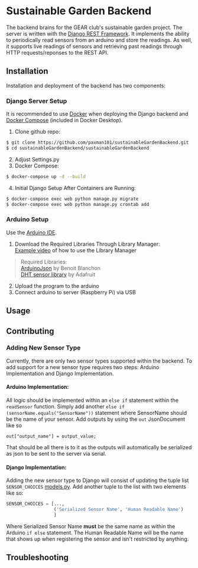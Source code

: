 # Sustainable Garden Backend

The backend brains for the GEAR club's sustainable garden project. The server is written with the [Django REST Framework](https://github.com/encode/django-rest-framework). It implements the ability to periodically read sensors from an arduino and store the readings. As well, it supports live readings of sensors and retrieving past readings through HTTP requests/reponses to the REST API. 

## Installation
Installation and deployment of the backend has two components:

### Django Server Setup
It is recommended to use [Docker](https://docs.docker.com/get-docker/) when deploying the Django backend and [Docker Compose](https://docs.docker.com/compose/install/) (included in Docker Desktop).

1. Clone github repo: 
```Bash
$ git clone https://github.com/paxman101/sustainableGardenBackend.git
$ cd sustainableGardenBackend/sustainableGardenBackend
```
2. Adjust Settings.py
3. Docker Compose:
```Bash
$ docker-compose up -d --build 
```
4. Initial Django Setup After Containers are Running:
```Bash
$ docker-compose exec web python manage.py migrate
$ docker-compose exec web python manage.py crontab add
```

### Arduino Setup
Use the [Arduino IDE](https://www.arduino.cc/en/software).
1. Download the Required Libraries Through Library Manager:  
[Example video](https://www.youtube.com/watch?v=GUTpaY1YaXo) of how to use the Library Manager  
>Required Libraries:  
>[ArduinoJson](https://github.com/bblanchon/ArduinoJson) by Benoit Blanchon  
>[DHT sensor library](https://github.com/adafruit/DHT-sensor-library) by Adafruit
2. Upload the program to the arduino
3. Connect arduino to server (Raspberry Pi) via USB

## Usage

## Contributing 
### Adding New Sensor Type
Currently, there are only two sensor types supported within the backend. To add support for a new sensor type requires two steps: Arduino Implementation and Django Implementation.
#### Arduino Implementation:
All logic should be implemented within an `else if` statement within the `readSensor` function. Simply add another `else if (sensorName.equals("SensorName"))` statement where SensorName should be the name of your sensor. Add outputs by using the `out` JsonDocument like so
```Arduino
out["output_name"] = output_value;
```
That should be all there is to it as the outputs will automatically be serialized as json to be sent to the server via serial.
#### Django Implementation:
Adding the new sensor type to Django will consist of updating the tuple list `SENSOR_CHOICES` [models.py](sustainableGardenBackend/sensors/models.py). Add another tuple to the list with two elements like so: 
```python
SENSOR_CHOICES = [...,
                  ('Serialized Sensor Name', 'Human Readable Name')
                  ]
```
 Where Serialized Sensor Name **must** be the same name as within the Arduino `if else` statement. The Human Readable Name will be the name that shows up when registering the sensor and isn't restricted by anything.


## Troubleshooting
